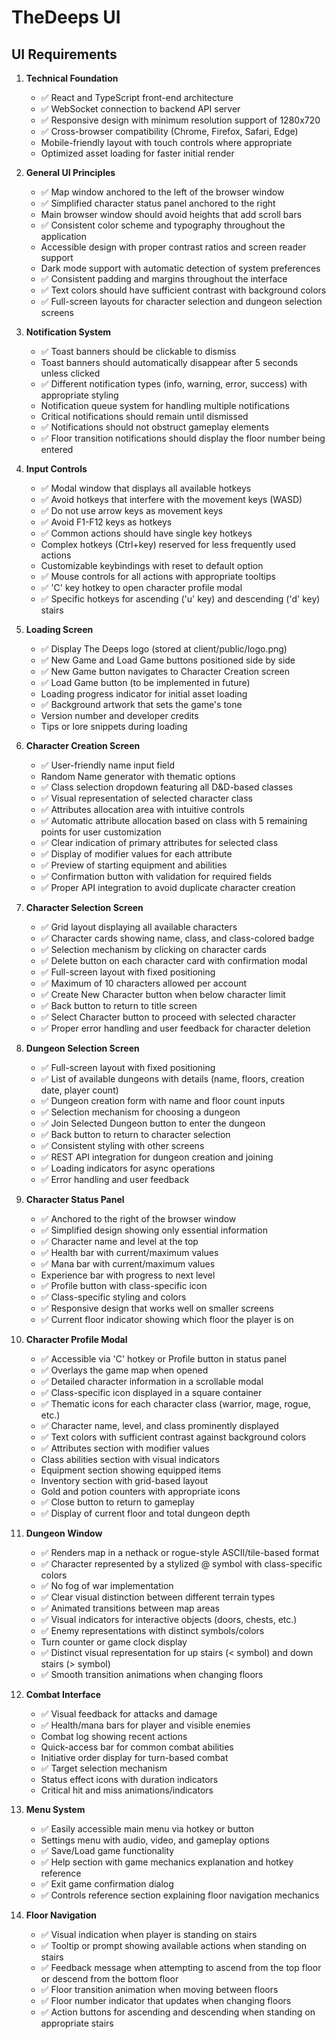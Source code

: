 # TheDeeps UI

## UI Requirements

1. **Technical Foundation**
   - ✅ React and TypeScript front-end architecture
   - ✅ WebSocket connection to backend API server
   - ✅ Responsive design with minimum resolution support of 1280x720
   - ✅ Cross-browser compatibility (Chrome, Firefox, Safari, Edge)
   - Mobile-friendly layout with touch controls where appropriate
   - Optimized asset loading for faster initial render

2. **General UI Principles**
   - ✅ Map window anchored to the left of the browser window
   - ✅ Simplified character status panel anchored to the right
   - Main browser window should avoid heights that add scroll bars
   - ✅ Consistent color scheme and typography throughout the application
   - Accessible design with proper contrast ratios and screen reader support
   - Dark mode support with automatic detection of system preferences
   - ✅ Consistent padding and margins throughout the interface
   - ✅ Text colors should have sufficient contrast with background colors
   - ✅ Full-screen layouts for character selection and dungeon selection screens

3. **Notification System**
   - ✅ Toast banners should be clickable to dismiss
   - Toast banners should automatically disappear after 5 seconds unless clicked
   - ✅ Different notification types (info, warning, error, success) with appropriate styling
   - Notification queue system for handling multiple notifications
   - Critical notifications should remain until dismissed
   - ✅ Notifications should not obstruct gameplay elements
   - ✅ Floor transition notifications should display the floor number being entered

4. **Input Controls**
   - ✅ Modal window that displays all available hotkeys
   - ✅ Avoid hotkeys that interfere with the movement keys (WASD)
   - ✅ Do not use arrow keys as movement keys
   - ✅ Avoid F1-F12 keys as hotkeys
   - ✅ Common actions should have single key hotkeys
   - Complex hotkeys (Ctrl+key) reserved for less frequently used actions
   - Customizable keybindings with reset to default option
   - ✅ Mouse controls for all actions with appropriate tooltips
   - ✅ 'C' key hotkey to open character profile modal
   - ✅ Specific hotkeys for ascending ('u' key) and descending ('d' key) stairs

5. **Loading Screen**
   - ✅ Display The Deeps logo (stored at client/public/logo.png)
   - ✅ New Game and Load Game buttons positioned side by side
   - ✅ New Game button navigates to Character Creation screen
   - ✅ Load Game button (to be implemented in future)
   - Loading progress indicator for initial asset loading
   - ✅ Background artwork that sets the game's tone
   - Version number and developer credits
   - Tips or lore snippets during loading

6. **Character Creation Screen**
   - ✅ User-friendly name input field
   - Random Name generator with thematic options
   - ✅ Class selection dropdown featuring all D&D-based classes
   - ✅ Visual representation of selected character class
   - ✅ Attributes allocation area with intuitive controls
   - ✅ Automatic attribute allocation based on class with 5 remaining points for user customization
   - ✅ Clear indication of primary attributes for selected class
   - ✅ Display of modifier values for each attribute
   - ✅ Preview of starting equipment and abilities
   - ✅ Confirmation button with validation for required fields
   - ✅ Proper API integration to avoid duplicate character creation

7. **Character Selection Screen**
   - ✅ Grid layout displaying all available characters
   - ✅ Character cards showing name, class, and class-colored badge
   - ✅ Selection mechanism by clicking on character cards
   - ✅ Delete button on each character card with confirmation modal
   - ✅ Full-screen layout with fixed positioning
   - ✅ Maximum of 10 characters allowed per account
   - ✅ Create New Character button when below character limit
   - ✅ Back button to return to title screen
   - ✅ Select Character button to proceed with selected character
   - ✅ Proper error handling and user feedback for character deletion

8. **Dungeon Selection Screen**
   - ✅ Full-screen layout with fixed positioning
   - ✅ List of available dungeons with details (name, floors, creation date, player count)
   - ✅ Dungeon creation form with name and floor count inputs
   - ✅ Selection mechanism for choosing a dungeon
   - ✅ Join Selected Dungeon button to enter the dungeon
   - ✅ Back button to return to character selection
   - ✅ Consistent styling with other screens
   - ✅ REST API integration for dungeon creation and joining
   - ✅ Loading indicators for async operations
   - ✅ Error handling and user feedback

9. **Character Status Panel**
   - ✅ Anchored to the right of the browser window
   - ✅ Simplified design showing only essential information
   - ✅ Character name and level at the top
   - ✅ Health bar with current/maximum values
   - ✅ Mana bar with current/maximum values
   - Experience bar with progress to next level
   - ✅ Profile button with class-specific icon
   - ✅ Class-specific styling and colors
   - ✅ Responsive design that works well on smaller screens
   - ✅ Current floor indicator showing which floor the player is on

10. **Character Profile Modal**
    - ✅ Accessible via 'C' hotkey or Profile button in status panel
    - ✅ Overlays the game map when opened
    - ✅ Detailed character information in a scrollable modal
    - ✅ Class-specific icon displayed in a square container
    - ✅ Thematic icons for each character class (warrior, mage, rogue, etc.)
    - ✅ Character name, level, and class prominently displayed
    - ✅ Text colors with sufficient contrast against background colors
    - ✅ Attributes section with modifier values
    - Class abilities section with visual indicators
    - Equipment section showing equipped items
    - Inventory section with grid-based layout
    - Gold and potion counters with appropriate icons
    - ✅ Close button to return to gameplay
    - ✅ Display of current floor and total dungeon depth

11. **Dungeon Window**
    - ✅ Renders map in a nethack or rogue-style ASCII/tile-based format
    - ✅ Character represented by a stylized @ symbol with class-specific colors
    - ✅ No fog of war implementation
    - ✅ Clear visual distinction between different terrain types
    - ✅ Animated transitions between map areas
    - ✅ Visual indicators for interactive objects (doors, chests, etc.)
    - ✅ Enemy representations with distinct symbols/colors
    - Turn counter or game clock display
    - ✅ Distinct visual representation for up stairs (< symbol) and down stairs (> symbol)
    - ✅ Smooth transition animations when changing floors

12. **Combat Interface**
    - ✅ Visual feedback for attacks and damage
    - ✅ Health/mana bars for player and visible enemies
    - Combat log showing recent actions
    - Quick-access bar for common combat abilities
    - Initiative order display for turn-based combat
    - ✅ Target selection mechanism
    - Status effect icons with duration indicators
    - Critical hit and miss animations/indicators

13. **Menu System**
    - ✅ Easily accessible main menu via hotkey or button
    - Settings menu with audio, video, and gameplay options
    - ✅ Save/Load game functionality
    - ✅ Help section with game mechanics explanation and hotkey reference
    - ✅ Exit game confirmation dialog
    - ✅ Controls reference section explaining floor navigation mechanics

14. **Floor Navigation**
    - ✅ Visual indication when player is standing on stairs
    - ✅ Tooltip or prompt showing available actions when standing on stairs
    - ✅ Feedback message when attempting to ascend from the top floor or descend from the bottom floor
    - ✅ Floor transition animation when moving between floors
    - ✅ Floor number indicator that updates when changing floors
    - ✅ Action buttons for ascending and descending when standing on appropriate stairs
